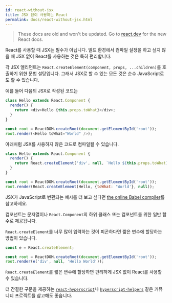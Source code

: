 ```yaml
---
id: react-without-jsx
title: JSX 없이 사용하는 React
permalink: docs/react-without-jsx.html
---
```


<div class="scary">

> These docs are old and won't be updated. Go to [react.dev](https://react.dev/) for the new React docs.

</div>

React를 사용할 때 JSX는 필수가 아닙니다. 빌드 환경에서 컴파일 설정을 하고 싶지 않을 때 JSX 없이 React를 사용하는 것은 특히 편리합니다.

각 JSX 엘리먼트는 `React.createElement(component, props, ...children)`를 호출하기 위한 문법 설탕입니다. 그래서 JSX로 할 수 있는 모든 것은 순수 JavaScript로도 할 수 있습니다.

예를 들어 다음의 JSX로 작성된 코드는

```js
class Hello extends React.Component {
  render() {
    return <div>Hello {this.props.toWhat}</div>;
  }
}

const root = ReactDOM.createRoot(document.getElementById('root'));
root.render(<Hello toWhat="World" />);
```

아래처럼 JSX를 사용하지 않은 코드로 컴파일될 수 있습니다.

```js
class Hello extends React.Component {
  render() {
    return React.createElement('div', null, `Hello ${this.props.toWhat}`);
  }
}

const root = ReactDOM.createRoot(document.getElementById('root'));
root.render(React.createElement(Hello, {toWhat: 'World'}, null));
```

JSX가 JavaScript로 변환되는 예시를 더 보고 싶다면 [the online Babel compiler](babel://jsx-simple-example)를 참고하세요.

컴포넌트는 문자열이나 `React.Component`의 하위 클래스 또는 컴포넌트를 위한 일반 함수로 제공됩니다.

`React.createElement`를 너무 많이 입력하는 것이 피곤하다면 짧은 변수에 할당하는 방법이 있습니다.

```js
const e = React.createElement;

const root = ReactDOM.createRoot(document.getElementById('root'));
root.render(e('div', null, 'Hello World'));
```

`React.createElement`를 짧은 변수에 할당하면 편리하게 JSX 없이 React를 사용할 수 있습니다.

더 간결한 구문을 제공하는 [`react-hyperscript`](https://github.com/mlmorg/react-hyperscript)나 [`hyperscript-helpers`](https://github.com/ohanhi/hyperscript-helpers) 같은 커뮤니티 프로젝트를 참고해도 좋습니다.

